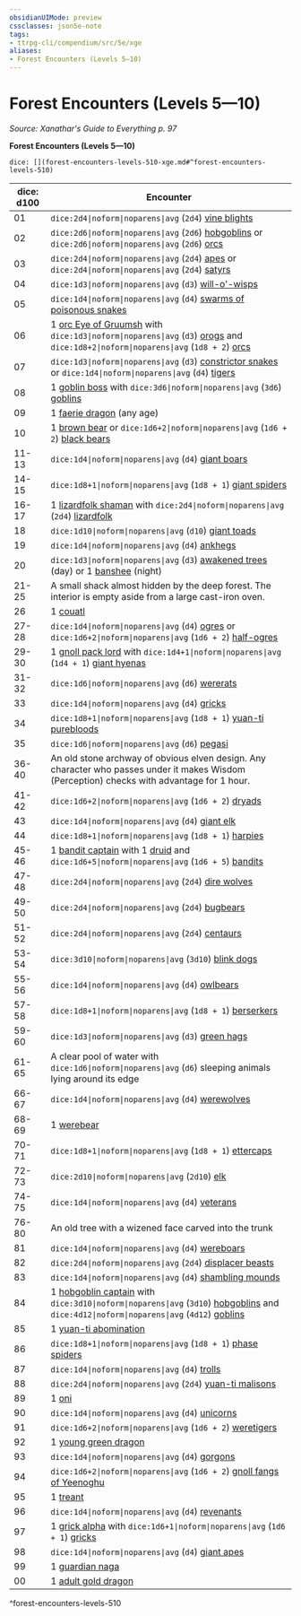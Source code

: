 ```yaml
---
obsidianUIMode: preview
cssclasses: json5e-note
tags:
- ttrpg-cli/compendium/src/5e/xge
aliases:
- Forest Encounters (Levels 5—10)
---
```

# Forest Encounters (Levels 5—10)
*Source: Xanathar's Guide to Everything p. 97* 

**Forest Encounters (Levels 5—10)**

`dice: [](forest-encounters-levels-510-xge.md#^forest-encounters-levels-510)`

| dice: d100 | Encounter |
|------------|-----------|
| 01 | `dice:2d4\|noform\|noparens\|avg` (`2d4`) [vine blights](/3-Mechanics/CLI/bestiary/plant/vine-blight-xmm.md) |
| 02 | `dice:2d6\|noform\|noparens\|avg` (`2d6`) [hobgoblins](/3-Mechanics/CLI/bestiary/fey/hobgoblin-warrior-xmm.md) or `dice:2d6\|noform\|noparens\|avg` (`2d6`) [orcs](/3-Mechanics/CLI/bestiary/humanoid/tough-xmm.md) |
| 03 | `dice:2d4\|noform\|noparens\|avg` (`2d4`) [apes](/3-Mechanics/CLI/bestiary/beast/ape-xmm.md) or `dice:2d4\|noform\|noparens\|avg` (`2d4`) [satyrs](/3-Mechanics/CLI/bestiary/fey/satyr-xmm.md) |
| 04 | `dice:1d3\|noform\|noparens\|avg` (`d3`) [will-o'-wisps](/3-Mechanics/CLI/bestiary/undead/will-o-wisp-xmm.md) |
| 05 | `dice:1d4\|noform\|noparens\|avg` (`d4`) [swarms of poisonous snakes](/3-Mechanics/CLI/bestiary/beast/swarm-of-venomous-snakes-xmm.md) |
| 06 | 1 [orc Eye of Gruumsh](/3-Mechanics/CLI/bestiary/humanoid/cultist-fanatic-xmm.md) with `dice:1d3\|noform\|noparens\|avg` (`d3`) [orogs](/3-Mechanics/CLI/bestiary/humanoid/berserker-xmm.md) and `dice:1d8+2\|noform\|noparens\|avg` (`1d8 + 2`) [orcs](/3-Mechanics/CLI/bestiary/humanoid/tough-xmm.md) |
| 07 | `dice:1d3\|noform\|noparens\|avg` (`d3`) [constrictor snakes](/3-Mechanics/CLI/bestiary/beast/constrictor-snake-xmm.md) or `dice:1d4\|noform\|noparens\|avg` (`d4`) [tigers](/3-Mechanics/CLI/bestiary/beast/tiger-xmm.md) |
| 08 | 1 [goblin boss](/3-Mechanics/CLI/bestiary/fey/goblin-boss-xmm.md) with `dice:3d6\|noform\|noparens\|avg` (`3d6`) [goblins](/3-Mechanics/CLI/bestiary/fey/goblin-warrior-xmm.md) |
| 09 | 1 [faerie dragon](/3-Mechanics/CLI/bestiary/dragon/faerie-dragon-youth-xmm.md) (any age) |
| 10 | 1 [brown bear](/3-Mechanics/CLI/bestiary/beast/brown-bear-xmm.md) or `dice:1d6+2\|noform\|noparens\|avg` (`1d6 + 2`) [black bears](/3-Mechanics/CLI/bestiary/beast/black-bear-xmm.md) |
| 11-13 | `dice:1d4\|noform\|noparens\|avg` (`d4`) [giant boars](/3-Mechanics/CLI/bestiary/beast/giant-boar-xmm.md) |
| 14-15 | `dice:1d8+1\|noform\|noparens\|avg` (`1d8 + 1`) [giant spiders](/3-Mechanics/CLI/bestiary/beast/giant-spider-xmm.md) |
| 16-17 | 1 [lizardfolk shaman](/3-Mechanics/CLI/bestiary/elemental/lizardfolk-geomancer-xmm.md) with `dice:2d4\|noform\|noparens\|avg` (`2d4`) [lizardfolk](/3-Mechanics/CLI/bestiary/humanoid/scout-xmm.md) |
| 18 | `dice:1d10\|noform\|noparens\|avg` (`d10`) [giant toads](/3-Mechanics/CLI/bestiary/beast/giant-toad-xmm.md) |
| 19 | `dice:1d4\|noform\|noparens\|avg` (`d4`) [ankhegs](/3-Mechanics/CLI/bestiary/monstrosity/ankheg-xmm.md) |
| 20 | `dice:1d3\|noform\|noparens\|avg` (`d3`) [awakened trees](/3-Mechanics/CLI/bestiary/plant/awakened-tree-xmm.md) (day) or 1 [banshee](/3-Mechanics/CLI/bestiary/undead/banshee-xmm.md) (night) |
| 21-25 | A small shack almost hidden by the deep forest. The interior is empty aside from a large cast-iron oven. |
| 26 | 1 [couatl](/3-Mechanics/CLI/bestiary/celestial/couatl-xmm.md) |
| 27-28 | `dice:1d4\|noform\|noparens\|avg` (`d4`) [ogres](/3-Mechanics/CLI/bestiary/giant/ogre-xmm.md) or `dice:1d6+2\|noform\|noparens\|avg` (`1d6 + 2`) [half-ogres](/3-Mechanics/CLI/bestiary/giant/ogrillon-ogre-xmm.md) |
| 29-30 | 1 [gnoll pack lord](/3-Mechanics/CLI/bestiary/fiend/gnoll-pack-lord-xmm.md) with `dice:1d4+1\|noform\|noparens\|avg` (`1d4 + 1`) [giant hyenas](/3-Mechanics/CLI/bestiary/beast/giant-hyena-xmm.md) |
| 31-32 | `dice:1d6\|noform\|noparens\|avg` (`d6`) [wererats](/3-Mechanics/CLI/bestiary/monstrosity/wererat-xmm.md) |
| 33 | `dice:1d4\|noform\|noparens\|avg` (`d4`) [gricks](/3-Mechanics/CLI/bestiary/aberration/grick-xmm.md) |
| 34 | `dice:1d8+1\|noform\|noparens\|avg` (`1d8 + 1`) [yuan-ti purebloods](/3-Mechanics/CLI/bestiary/monstrosity/yuan-ti-infiltrator-xmm.md) |
| 35 | `dice:1d6\|noform\|noparens\|avg` (`d6`) [pegasi](/3-Mechanics/CLI/bestiary/celestial/pegasus-xmm.md) |
| 36-40 | An old stone archway of obvious elven design. Any character who passes under it makes Wisdom (Perception) checks with advantage for 1 hour. |
| 41-42 | `dice:1d6+2\|noform\|noparens\|avg` (`1d6 + 2`) [dryads](/3-Mechanics/CLI/bestiary/fey/dryad-xmm.md) |
| 43 | `dice:1d4\|noform\|noparens\|avg` (`d4`) [giant elk](/3-Mechanics/CLI/bestiary/celestial/giant-elk-xmm.md) |
| 44 | `dice:1d8+1\|noform\|noparens\|avg` (`1d8 + 1`) [harpies](/3-Mechanics/CLI/bestiary/monstrosity/harpy-xmm.md) |
| 45-46 | 1 [bandit captain](/3-Mechanics/CLI/bestiary/humanoid/bandit-captain-xmm.md) with 1 [druid](/3-Mechanics/CLI/bestiary/humanoid/druid-xmm.md) and `dice:1d6+5\|noform\|noparens\|avg` (`1d6 + 5`) [bandits](/3-Mechanics/CLI/bestiary/humanoid/bandit-xmm.md) |
| 47-48 | `dice:2d4\|noform\|noparens\|avg` (`2d4`) [dire wolves](/3-Mechanics/CLI/bestiary/beast/dire-wolf-xmm.md) |
| 49-50 | `dice:2d4\|noform\|noparens\|avg` (`2d4`) [bugbears](/3-Mechanics/CLI/bestiary/fey/bugbear-warrior-xmm.md) |
| 51-52 | `dice:2d4\|noform\|noparens\|avg` (`2d4`) [centaurs](/3-Mechanics/CLI/bestiary/fey/centaur-trooper-xmm.md) |
| 53-54 | `dice:3d10\|noform\|noparens\|avg` (`3d10`) [blink dogs](/3-Mechanics/CLI/bestiary/fey/blink-dog-xmm.md) |
| 55-56 | `dice:1d4\|noform\|noparens\|avg` (`d4`) [owlbears](/3-Mechanics/CLI/bestiary/monstrosity/owlbear-xmm.md) |
| 57-58 | `dice:1d8+1\|noform\|noparens\|avg` (`1d8 + 1`) [berserkers](/3-Mechanics/CLI/bestiary/humanoid/berserker-xmm.md) |
| 59-60 | `dice:1d3\|noform\|noparens\|avg` (`d3`) [green hags](/3-Mechanics/CLI/bestiary/fey/green-hag-xmm.md) |
| 61-65 | A clear pool of water with `dice:1d6\|noform\|noparens\|avg` (`d6`) sleeping animals lying around its edge |
| 66-67 | `dice:1d4\|noform\|noparens\|avg` (`d4`) [werewolves](/3-Mechanics/CLI/bestiary/monstrosity/werewolf-xmm.md) |
| 68-69 | 1 [werebear](/3-Mechanics/CLI/bestiary/monstrosity/werebear-xmm.md) |
| 70-71 | `dice:1d8+1\|noform\|noparens\|avg` (`1d8 + 1`) [ettercaps](/3-Mechanics/CLI/bestiary/monstrosity/ettercap-xmm.md) |
| 72-73 | `dice:2d10\|noform\|noparens\|avg` (`2d10`) [elk](/3-Mechanics/CLI/bestiary/beast/elk-xmm.md) |
| 74-75 | `dice:1d4\|noform\|noparens\|avg` (`d4`) [veterans](/3-Mechanics/CLI/bestiary/humanoid/warrior-veteran-xmm.md) |
| 76-80 | An old tree with a wizened face carved into the trunk |
| 81 | `dice:1d4\|noform\|noparens\|avg` (`d4`) [wereboars](/3-Mechanics/CLI/bestiary/monstrosity/wereboar-xmm.md) |
| 82 | `dice:2d4\|noform\|noparens\|avg` (`2d4`) [displacer beasts](/3-Mechanics/CLI/bestiary/monstrosity/displacer-beast-xmm.md) |
| 83 | `dice:1d4\|noform\|noparens\|avg` (`d4`) [shambling mounds](/3-Mechanics/CLI/bestiary/plant/shambling-mound-xmm.md) |
| 84 | 1 [hobgoblin captain](/3-Mechanics/CLI/bestiary/fey/hobgoblin-captain-xmm.md) with `dice:3d10\|noform\|noparens\|avg` (`3d10`) [hobgoblins](/3-Mechanics/CLI/bestiary/fey/hobgoblin-warrior-xmm.md) and `dice:4d12\|noform\|noparens\|avg` (`4d12`) [goblins](/3-Mechanics/CLI/bestiary/fey/goblin-warrior-xmm.md) |
| 85 | 1 [yuan-ti abomination](/3-Mechanics/CLI/bestiary/monstrosity/yuan-ti-abomination-xmm.md) |
| 86 | `dice:1d8+1\|noform\|noparens\|avg` (`1d8 + 1`) [phase spiders](/3-Mechanics/CLI/bestiary/monstrosity/phase-spider-xmm.md) |
| 87 | `dice:1d4\|noform\|noparens\|avg` (`d4`) [trolls](/3-Mechanics/CLI/bestiary/giant/troll-xmm.md) |
| 88 | `dice:2d4\|noform\|noparens\|avg` (`2d4`) [yuan-ti malisons](/3-Mechanics/CLI/bestiary/monstrosity/yuan-ti-malison-type-1-xmm.md) |
| 89 | 1 [oni](/3-Mechanics/CLI/bestiary/fiend/oni-xmm.md) |
| 90 | `dice:1d4\|noform\|noparens\|avg` (`d4`) [unicorns](/3-Mechanics/CLI/bestiary/celestial/unicorn-xmm.md) |
| 91 | `dice:1d6+2\|noform\|noparens\|avg` (`1d6 + 2`) [weretigers](/3-Mechanics/CLI/bestiary/monstrosity/weretiger-xmm.md) |
| 92 | 1 [young green dragon](/3-Mechanics/CLI/bestiary/dragon/young-green-dragon-xmm.md) |
| 93 | `dice:1d4\|noform\|noparens\|avg` (`d4`) [gorgons](/3-Mechanics/CLI/bestiary/construct/gorgon-xmm.md) |
| 94 | `dice:1d6+2\|noform\|noparens\|avg` (`1d6 + 2`) [gnoll fangs of Yeenoghu](/3-Mechanics/CLI/bestiary/fiend/gnoll-fang-of-yeenoghu-xmm.md) |
| 95 | 1 [treant](/3-Mechanics/CLI/bestiary/plant/treant-xmm.md) |
| 96 | `dice:1d4\|noform\|noparens\|avg` (`d4`) [revenants](/3-Mechanics/CLI/bestiary/undead/revenant-xmm.md) |
| 97 | 1 [grick alpha](/3-Mechanics/CLI/bestiary/aberration/grick-ancient-xmm.md) with `dice:1d6+1\|noform\|noparens\|avg` (`1d6 + 1`) [gricks](/3-Mechanics/CLI/bestiary/aberration/grick-xmm.md) |
| 98 | `dice:1d4\|noform\|noparens\|avg` (`d4`) [giant apes](/3-Mechanics/CLI/bestiary/beast/giant-ape-xmm.md) |
| 99 | 1 [guardian naga](/3-Mechanics/CLI/bestiary/celestial/guardian-naga-xmm.md) |
| 00 | 1 [adult gold dragon](/3-Mechanics/CLI/bestiary/dragon/adult-gold-dragon-xmm.md) |
^forest-encounters-levels-510